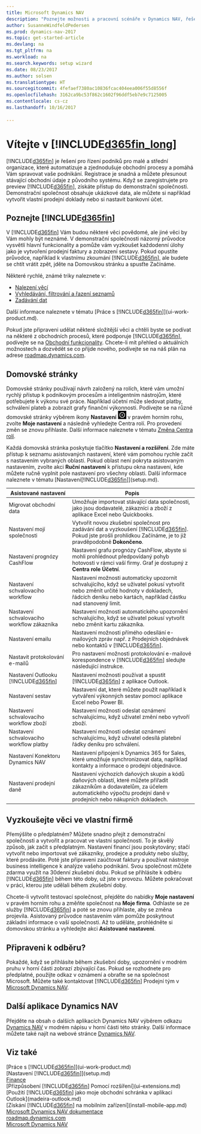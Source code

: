 ```yaml
---
title: Microsoft Dynamics NAV
description: "Poznejte možnosti a pracovní scénáře v Dynamics NAV, řešení pro řízení podniků pro malé a střední organizace."
author: SusanneWindfeldPedersen
ms.prod: dynamics-nav-2017
ms.topic: get-started-article
ms.devlang: na
ms.tgt_pltfrm: na
ms.workload: na
ms.search.keywords: setup wizard
ms.date: 08/23/2017
ms.author: solsen
ms.translationtype: HT
ms.sourcegitcommit: 4fefaef7380ac10836fcac404eea006f55d8556f
ms.openlocfilehash: 3162ca9bc53f862c1602f96ddf5eb7e9c7125005
ms.contentlocale: cs-cz
ms.lasthandoff: 10/16/2017

---
```

# <a name="welcome-to-included365finlongincludesd365finlongmdmd"></a>Vítejte v [!INCLUDE[d365fin_long](includes/d365fin_long_md.md)]
[!INCLUDE[d365fin](includes/d365fin_md.md)] je řešení pro řízení podniků pro malé a střední organizace, které automatizuje a zjednodušuje obchodní procesy a pomáhá Vám spravovat vaše podnikání. Registrace je snadná a můžete přesunout stávající obchodní údaje z původního systému.
Když se zaregistrujete pro preview [!INCLUDE[d365fin](includes/d365fin_md.md)], získáte přístup do demonstrační společnosti. Demonstrační společnost obsahuje ukázkové data, ale můžete si například vytvořit vlastní prodejní doklady nebo si nastavit bankovní účet.  

## <a name="get-to-know-included365finincludesd365finmdmd"></a>Poznejte [!INCLUDE[d365fin](includes/d365fin_md.md)]
V [!INCLUDE[d365fin](includes/d365fin_md.md)] Vám budou některé věci povědomé, ale jiné věci by Vám mohly být neznámé. V demonstrační společnosti názorný průvodce vysvětlí hlavní funkcionality a pomůže vám vyzkoušet každodenní úlohy jako je vytvoření prodejní faktury a zobrazení sestavy. Pokud opustíte průvodce, například k vlastnímu zkoumání [!INCLUDE[d365fin](includes/d365fin_md.md)], ale budete se chtít vrátit zpět, jděte na Domovskou stránku a spusťte Začínáme.  

Některé rychlé, známé triky naleznete v:  

* [Nalezení věcí](ui-search.md)  
* [Vyhledávání, filtrování a řazení seznamů](ui-enter-criteria-filters.md)  
* [Zadávání dat](ui-enter-data.md)  

Další informace naleznete v tématu [Práce s [!INCLUDE[d365fin](includes/d365fin_md.md)]](ui-work-product.md).  

Pokud jste připraveni udělat některé složitější věci a chtěli byste se podívat na některé z obchodních procesů, které podporuje [!INCLUDE[d365fin](includes/d365fin_md.md)], podívejte se na [Obchodní funkcionality](madeira-business-functionality.md). Chcete-li mít přehled o aktuálních možnostech a dozvědět se co přijde nového, podívejte se na náš plán na adrese [roadmap.dynamics.com](https://roadmap.dynamics.com/#edition=1#application=a56e2c12-2a92-e611-80dc-c4346bac0910#status=3a708a86-ae97-e611-80df-c4346baceb68).  

## <a name="the-home-pages"></a>Domovské stránky
Domovské stránky používají návrh založený na rolích, které vám umožní rychlý přístup k podnikovým procesům a inteligentním nástrojům, které potřebujete k výkonu své práce. Například účetní může sledovat platby, schválení plateb a zobrazit grafy finanční výkonnosti. Podívejte se na různé domovské stránky výběrem ikony **Nastavení** ![Nastavení](media/ui-experience/settings_icon_small.png "Ikona Nastavení pro centrum rolí") v pravém horním rohu, zvolte **Moje nastavení** a následně vyhledejte Centra rolí. Pro provedení změn se znovu přihlaste. Další informace naleznete v tématu [Změna Centra rolí](change-role.md).  

Každá domovská stránka poskytuje tlačítko **Nastavení a rozšíření**. Zde máte přístup k seznamu asistovaných nastavení, které vám pomohou rychle začít s nastavením vybraných oblastí. Pokud oblast není pokryta asistovaným nastavením, zvolte akci **Ruční nastavení** k přístupu okna nastavení, kde můžete ručně vyplnit pole nastavení pro všechny oblasti. Další informace naleznete v tématu [Nastavení[!INCLUDE[d365fin](includes/d365fin_md.md)]](setup.md).  

| Asistované nastavení | Popis |
| --- | --- |
| Migrovat obchodní data |Umožňuje importovat stávající data společnosti, jako jsou dodavatelé, zákazníci a zboží z aplikace Excel nebo Quickbooks. |
| Nastavení mojí společnosti |Vytvořit novou zkušební společnost pro zadávání dat a vyzkoušení [!INCLUDE[d365fin](includes/d365fin_md.md)]. Pokud jste prošli prohlídkou Začínáme, je to již pravděpodobně **Dokončeno**. |
| Nastavení prognózy CashFlow |Nastavení grafu prognózy CashFlow, abyste si mohli prohlédnout předpovídaný pohyb hotovosti v rámci vaší firmy. Graf je dostupný z **Centra role Účetní**. |
| Nastavení schvalovacího workflow |Nastavení možnosti automaticky upozornit schvalujícího, když se uživatel pokusí vytvořit nebo změnit určité hodnoty v dokladech, řádcích deníku nebo kartách, například částku nad stanovený limit. |
| Nastavení schvalovacího workflow zákazníka |Nastavení možnosti automatického upozornění schvalujícího, když se uživatel pokusí vytvořit nebo změnit kartu zákazníka. |
| Nastavení emailu |Nastavení možnosti přímého odesílání e-mailových zpráv např. z Prodejních objednávek nebo kontaktů v [!INCLUDE[d365fin](includes/d365fin_md.md)]. |
| Nastavit protokolování e-mailů |Pro nastavení možnosti protokolování e-mailové korespondence v [!INCLUDE[d365fin](includes/d365fin_md.md)] sledujte následující instrukce. |
| Nastavení Outlooku [!INCLUDE[d365fin](includes/d365fin_md.md)] |Nastavení možnosti používat a spustit [!INCLUDE[d365fin](includes/d365fin_md.md)] z aplikace Outlook. |
| Nastavení sestav |Nastavení dat, které můžete použít například k vytváření výkonných sestav pomocí aplikace Excel nebo Power BI. |
| Nastavení schvalovacího workflow zboží |Nastavení možnosti odeslat oznámení schvalujícímu, když uživatel změní nebo vytvoří zboží. |
| Nastavení schvalovacího workflow platby |Nastavení možnosti odeslat oznámení schvalujícímu, když uživatel odesílá platební řádky deníku pro schválení. |
| Nastavení Konektoru Dynamics NAV  |Nastavení připojení k Dynamics 365 for Sales, které umožňuje synchronizovat data, například kontakty a informace o prodejní objednávce. |
| Nastavení prodejní daně |Nastavení výchozích daňových skupin a kódů daňových oblastí, které můžete přiřadit zákazníkům a dodavatelům, za účelem automatického výpočtu prodejní daně v prodejních nebo nákupních dokladech. |

## <a name="trying-things-out-in-your-own-company"></a>Vyzkoušejte věci ve vlastní firmě
Přemýšlíte o předplatném? Můžete snadno přejít z demonstrační společnosti a vytvořit a pracovat ve vlastní společnosti. To je skvělý způsob, jak začít s předplatným. Nastavení financí jsou poskytovány; stačí vytvořit nebo importovat své zákazníky, prodejce a produkty nebo služby, které prodáváte. Poté jste připraveni zaúčtovat faktury a používat nástroje business intelligence k analýze vašeho podnikání. Svou společnost můžete zdarma využít na 30denní zkušební dobu. Pokud se přihlásíte k odběru [!INCLUDE[d365fin](includes/d365fin_md.md)] během této doby, už jste v provozu. Můžete pokračovat v práci, kterou jste udělali během zkušební doby.  

Chcete-li vytvořit testovací společnost, přejděte do nabídky **Moje nastavení** v pravém horním rohu a změňte společnost na **Moje firma**. Odhlaste se ze služby [!INCLUDE[d365fin](includes/d365fin_md.md)] a poté se znovu přihlaste, aby se změna projevila. Asistovaný průvodce nastavením vám pomůže poskytnout základní informace o vaší společnosti. Až to uděláte, prohlédněte si domovskou stránku a vyhledejte akci **Asistované nastavení**.  

## <a name="ready-to-subscribe"></a>Připraveni k odběru?
Pokaždé, když se přihlásíte během zkušební doby, upozornění v modrém pruhu v horní části zobrazí zbývající čas. Pokud se rozhodnete pro předplatné, použijte odkaz v oznámení a obraťte se na společnost Microsoft. Můžete také kontaktovat [!INCLUDE[d365fin](includes/d365fin_md.md)] Prodejní tým v [Microsoft Dynamics NAV](https://go.microsoft.com/fwlink/?linkid=828707).  

## <a name="other-dynamics-nav-apps"></a>Další aplikace Dynamics NAV
Přejděte na obsah o dalších aplikacích Dynamics NAV výběrem odkazu [Dynamics NAV](https://docs.microsoft.com/dynamics365) v modrém nápisu v horní části této stránky. Další informace můžete také najít na webové stránce [Dynamics NAV](https://www.microsoft.com/en-us/dynamics365/).

## <a name="see-also"></a>Viz také
[Práce s [!INCLUDE[d365fin](includes/d365fin_md.md)]](ui-work-product.md)  
[Nastavení [!INCLUDE[d365fin](includes/d365fin_md.md)]](setup.md)  
[Finance](finance.md)  
[Přizpůsobení [!INCLUDE[d365fin](includes/d365fin_md.md)] Pomocí rozšíření](ui-extensions.md)  
[Použití [!INCLUDE[d365fin](includes/d365fin_md.md)] jako moje obchodní schránka v aplikaci Outlook](madeira-outlook.md)  
[Získání [!INCLUDE[d365fin](includes/d365fin_md.md)] na mobilním zařízení](install-mobile-app.md)  
[Microsoft Dynamics NAV dokumentace](https://docs.microsoft.com/en-us/dynamics365/#pivot=solutions&panel=solutions_financials)  
[roadmap.dynamics.com](https://roadmap.dynamics.com/#edition=1#application=a56e2c12-2a92-e611-80dc-c4346bac0910#status=3a708a86-ae97-e611-80df-c4346baceb68)  
[Microsoft Dynamics NAV](https://go.microsoft.com/fwlink/?linkid=828707)  

##

